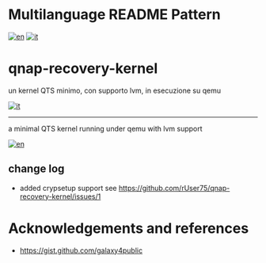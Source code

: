 # Multilanguage README Pattern
[![en](https://img.shields.io/badge/lang-en-red.svg)](https://github.com/rUser75/qnap-recovery-kernel/blob/main/README-en.md)
[![it](https://img.shields.io/badge/lang-it-green.svg)](https://github.com/rUser75/qnap-recovery-kernel/blob/main/README-it.md)


# qnap-recovery-kernel

un kernel QTS minimo, con supporto lvm, in esecuzione su qemu 

[![it](https://img.shields.io/badge/lang-it-green.svg)](https://github.com/rUser75/qnap-recovery-kernel/blob/main/README-it.md)

------
a minimal QTS kernel running under qemu with lvm support

[![en](https://img.shields.io/badge/lang-en-red.svg)](https://github.com/rUser75/qnap-recovery-kernel/blob/main/README-en.md)

## change log

 * added crypsetup support see https://github.com/rUser75/qnap-recovery-kernel/issues/1

# Acknowledgements and references

* https://gist.github.com/galaxy4public
